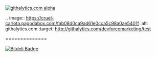 [![githalytics.com alpha](https://cruel-carlota.pagodabox.com/fab08d0ca9ad61e0cca5c98a0ae5401f "githalytics.com")](http://githalytics.com/devforcemarketing/test)


.. image:: https://cruel-carlota.pagodabox.com/fab08d0ca9ad61e0cca5c98a0ae5401f
    :alt: githalytics.com
    :target: http://githalytics.com/devforcemarketing/test

==============

[![Bitdeli Badge](https://d2weczhvl823v0.cloudfront.net/devforcemarketing/test/trend.png)](https://bitdeli.com/free "Bitdeli Badge")

